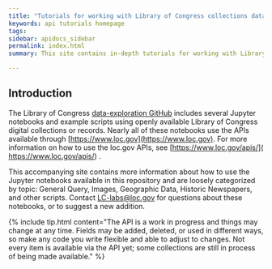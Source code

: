```yaml
---
title: "Tutorials for working with Library of Congress collections data"
keywords: api tutorials homepage
tags:
sidebar: apidocs_sidebar
permalink: index.html
summary: This site contains in-depth tutorials for working with Library collections data via APIs and code. If you have ideas for additional tutorials, please email LC-Labs@loc.gov. 

---
```


## Introduction

The Library of Congress [data-exploration GitHub](https://github.com/LibraryOfCongress/data-exploration) includes several Jupyter notebooks and example scripts using openly available Library of Congress digital collections or records. Nearly all of these notebooks use the APIs available through [https://www.loc.gov](https://www.loc.gov). For more information on how to use the loc.gov APIs, see [https://www.loc.gov/apis/]( https://www.loc.gov/apis/) . 

This accompanying site contains more information about how to use the Jupyter notebooks available in this repository and are loosely categorized by topic: General Query, Images, Geographic Data, Historic Newspapers, and other scripts. Contact LC-labs@loc.gov for questions about these notebooks, or to suggest a new addition.

{% include tip.html content="The API is a work in progress and things may change at any time. Fields may be added, deleted, or used in different ways, so make any code you write flexible and able to adjust to changes. Not every item is available via the API yet; some collections are still in process of being made available." %}




